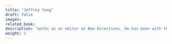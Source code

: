 ```yaml
---
title: "Jeffrey Yang"
draft: false
images:
related_book:
description: "works as an editor at New Directions. He has been with the press since 2000."
weight: 5
---
```

